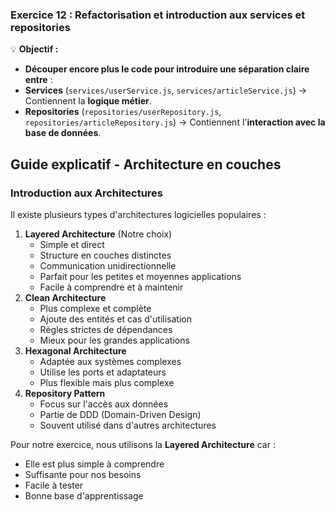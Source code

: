 ### **Exercice 12 : Refactorisation et introduction aux services et repositories**

💡 **Objectif :**

- **Découper encore plus le code pour introduire une séparation claire entre** :
- **Services** (`services/userService.js`, `services/articleService.js`) → Contiennent la **logique métier**.
- **Repositories** (`repositories/userRepository.js`, `repositories/articleRepository.js`) → Contiennent l'**interaction avec la base de données**.

## Guide explicatif - Architecture en couches

### Introduction aux Architectures

Il existe plusieurs types d'architectures logicielles populaires :

1. **Layered Architecture** (Notre choix)
   - Simple et direct
   - Structure en couches distinctes
   - Communication unidirectionnelle
   - Parfait pour les petites et moyennes applications
   - Facile à comprendre et à maintenir
2. **Clean Architecture**
   - Plus complexe et complète
   - Ajoute des entités et cas d'utilisation
   - Règles strictes de dépendances
   - Mieux pour les grandes applications
3. **Hexagonal Architecture**
   - Adaptée aux systèmes complexes
   - Utilise les ports et adaptateurs
   - Plus flexible mais plus complexe
4. **Repository Pattern**
   - Focus sur l'accès aux données
   - Partie de DDD (Domain-Driven Design)
   - Souvent utilisé dans d'autres architectures

Pour notre exercice, nous utilisons la **Layered Architecture** car :

- Elle est plus simple à comprendre
- Suffisante pour nos besoins
- Facile à tester
- Bonne base d'apprentissage
